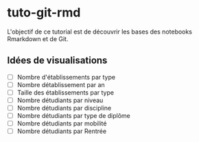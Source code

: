 # tuto-git-rmd

L'objectif de ce tutorial est de découvrir les bases des notebooks Rmarkdown et de Git.

## Idées de visualisations 

- [ ] Nombre d'établissements par type
- [ ] Nombre détablissement par an
- [ ] Taille des établissements par type
- [ ] Nombre détudiants par niveau
- [ ] Nombre détudiants par discipline
- [ ] Nombre détudiants par type de diplôme
- [ ] Nombre détudiants par mobilité
- [ ] Nombre détudiants par Rentrée
